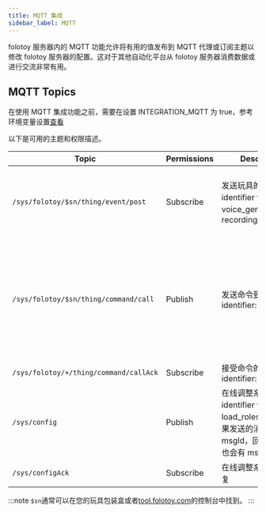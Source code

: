 ```yaml
---
title: MQTT 集成
sidebar_label: MQTT
---
```


folotoy 服务器内的 MQTT 功能允许将有用的值发布到 MQTT 代理或订阅主题以修改 folotoy 服务器的配置。这对于其他自动化平台从 folotoy 服务器消费数据或进行交流非常有用。

## MQTT Topics

在使用 MQTT 集成功能之前，需要在设置 INTEGRATION_MQTT 为 true，参考环境变量设置[查看](../configuration/environment_variables.md)

以下是可用的主题和权限描述。

| Topic                                                  | Permissions | Description              | Payload                                                                           |
|--------------------------------------------------------| --------- |----------------------|---------------------------------------------------------------------------------------|
| `/sys/folotoy/$sn/thing/event/post`                  | Subscribe | 发送玩具的事件消息，identifier 包括: voice_generated，recording_transcribed         | {"msgId": 174, "identifier": "voice_generated", "inputParams": {"recordingId": 31, "order": 4, "voiceText": " What's your first question?", "voiceUrl": "http://192.168.52.164:8082/voice-58fa4289fcc04d89bfee38aa038a904a.mp3", "role": 7}}                                                                         |
| `/sys/folotoy/$sn/thing/command/call`                  | Publish | 发送命令到玩具. identifier: iwantplay         |   使用角色1播放文字：<br/>{"msgId": 100,"identifier": "iwantplay","inputParams": {"role": 1,"text": "这是一个播放文字转语音的测试123 hi good 朋友"}} <br/>播放链接：<br/>{"msgId" : 1,  "identifier" : "iwantplay", "inputParams" : {  "url" : "http://192.168.52.81:9001/speech-11.mp3" }}  <br/> 当 url 和 text 同时存在时，优先播放 url                                                                |
| `/sys/folotoy/+/thing/command/callAck`                  | Subscribe | 接受命令的执行结果. identifier: iwantplay         |  {"identifier": "iwantplay", "msgId": 1, "result": 1}, If result is 0 when command failed |
| `/sys/config`                  | Publish |在线调整系统配置，identifier 包括：load_roles_config , 如果发送的消息中有 msgId，回复的消息中也会有 msgId        | {"msgId": 174, "identifier": "load_roles_config"}                                                                         |
| `/sys/configAck`                  | Subscribe | 在线调整系统配置的回复         | {"msgId": 174, "identifier": "load_roles_config", "result": 1}                                                                         |

:::note
`$sn`通常可以在您的玩具包装盒或者[tool.folotoy.com](https://tool.folotoy.com)的控制台中找到。
:::
